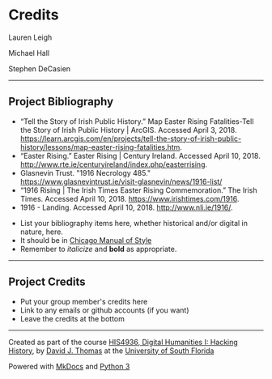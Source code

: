 # Credits

Lauren Leigh

Michael Hall

Stephen DeCasien

---

## Project Bibliography

+ “Tell the Story of Irish Public History.” Map Easter Rising Fatalities-Tell the Story of Irish Public History | ArcGIS. Accessed April 3, 2018. https://learn.arcgis.com/en/projects/tell-the-story-of-irish-public-history/lessons/map-easter-rising-fatalities.htm.
+ “Easter Rising.” Easter Rising | Century Ireland. Accessed April 10, 2018. http://www.rte.ie/centuryireland/index.php/easterrising.
+ Glasnevin Trust. "1916 Necrology 485." https://www.glasnevintrust.ie/visit-glasnevin/news/1916-list/
+ “1916 Rising | The Irish Times Easter Rising Commemoration.” The Irish Times. Accessed April 10, 2018. https://www.irishtimes.com/1916.
+ 1916 - Landing. Accessed April 10, 2018. http://www.nli.ie/1916/.



* List your bibliography items here, whether historical and/or digital in nature, here.
* It should be in [Chicago Manual of Style](chicagomanualofstyle.org)
* Remember to *italicize* and **bold** as appropriate.

---

## Project Credits

* Put your group member's credits here
* Link to any emails or github accounts (if you want)
* Leave the credits at the bottom

---

Created as part of the course [HIS4936, Digital Humanities I: Hacking History](https://hacking-history.readthedocs.io), by [David J. Thomas](https://github.com/thePortus) at the [University of South Florida](https://www.usf.edu)

Powered with [MkDocs](https://mkdocs.org) and [Python 3](https://python.org)
